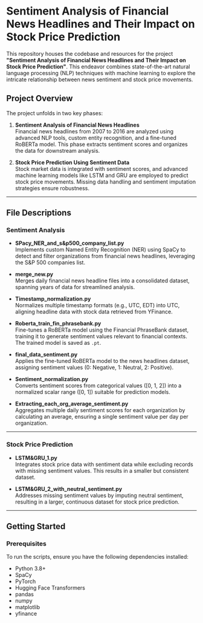 # Sentiment Analysis of Financial News Headlines and Their Impact on Stock Price Prediction

This repository houses the codebase and resources for the project **"Sentiment Analysis of Financial News Headlines and Their Impact on Stock Price Prediction"**. This endeavor combines state-of-the-art natural language processing (NLP) techniques with machine learning to explore the intricate relationship between news sentiment and stock price movements.

## Project Overview

The project unfolds in two key phases:

1. **Sentiment Analysis of Financial News Headlines**  
   Financial news headlines from 2007 to 2016 are analyzed using advanced NLP tools, custom entity recognition, and a fine-tuned RoBERTa model. This phase extracts sentiment scores and organizes the data for downstream analysis.

2. **Stock Price Prediction Using Sentiment Data**  
   Stock market data is integrated with sentiment scores, and advanced machine learning models like LSTM and GRU are employed to predict stock price movements. Missing data handling and sentiment imputation strategies ensure robustness.

---

## File Descriptions

### Sentiment Analysis
- **SPacy_NER_and_s&p500_company_list.py**  
  Implements custom Named Entity Recognition (NER) using SpaCy to detect and filter organizations from financial news headlines, leveraging the S&P 500 companies list.

- **merge_new.py**  
  Merges daily financial news headline files into a consolidated dataset, spanning years of data for streamlined analysis.

- **Timestamp_normalization.py**  
  Normalizes multiple timestamp formats (e.g., UTC, EDT) into UTC, aligning headline data with stock data retrieved from YFinance.

- **Roberta_train_fin_phrasebank.py**  
  Fine-tunes a RoBERTa model using the Financial PhraseBank dataset, training it to generate sentiment values relevant to financial contexts. The trained model is saved as `.pt`.

- **final_data_sentiment.py**  
  Applies the fine-tuned RoBERTa model to the news headlines dataset, assigning sentiment values (0: Negative, 1: Neutral, 2: Positive).

- **Sentiment_normalization.py**  
  Converts sentiment scores from categorical values ([0, 1, 2]) into a normalized scalar range ([0, 1]) suitable for prediction models.

- **Extracting_each_org_average_sentiment.py**  
  Aggregates multiple daily sentiment scores for each organization by calculating an average, ensuring a single sentiment value per day per organization.

---

### Stock Price Prediction
- **LSTM&GRU_1.py**  
  Integrates stock price data with sentiment data while excluding records with missing sentiment values. This results in a smaller but consistent dataset.

- **LSTM&GRU_2_with_neutral_sentiment.py**  
  Addresses missing sentiment values by imputing neutral sentiment, resulting in a larger, continuous dataset for stock price prediction.

---

## Getting Started

### Prerequisites
To run the scripts, ensure you have the following dependencies installed:
- Python 3.8+
- SpaCy
- PyTorch
- Hugging Face Transformers
- pandas
- numpy
- matplotlib
- yfinance


